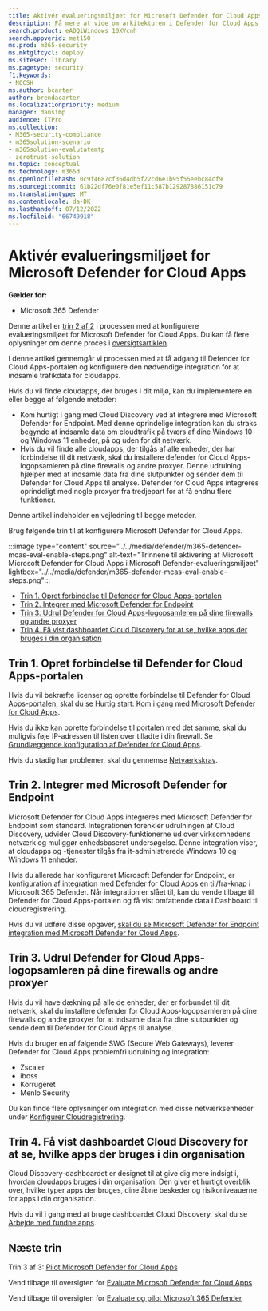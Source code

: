 ```yaml
---
title: Aktivér evalueringsmiljøet for Microsoft Defender for Cloud Apps
description: Få mere at vide om arkitekturen i Defender for Cloud Apps i Microsoft Defender for Office 365 og forstå interaktioner mellem de Microsoft 365 Defender produkter.
search.product: eADQiWindows 10XVcnh
search.appverid: met150
ms.prod: m365-security
ms.mktglfcycl: deploy
ms.sitesec: library
ms.pagetype: security
f1.keywords:
- NOCSH
ms.author: bcarter
author: brendacarter
ms.localizationpriority: medium
manager: dansimp
audience: ITPro
ms.collection:
- M365-security-compliance
- m365solution-scenario
- m365solution-evalutatemtp
- zerotrust-solution
ms.topic: conceptual
ms.technology: m365d
ms.openlocfilehash: 0c9f4687cf36d4db5f22cd6e1b95f55eebc84cf9
ms.sourcegitcommit: 61b22df76e0f81e5ef11c587b129287886151c79
ms.translationtype: MT
ms.contentlocale: da-DK
ms.lasthandoff: 07/12/2022
ms.locfileid: "66749918"
---
```

# <a name="enable-the-evaluation-environment-for-microsoft-defender-for-cloud-apps"></a>Aktivér evalueringsmiljøet for Microsoft Defender for Cloud Apps

**Gælder for:**

- Microsoft 365 Defender

Denne artikel er [trin 2 af 2](eval-defender-mcas-overview.md) i processen med at konfigurere evalueringsmiljøet for Microsoft Defender for Cloud Apps. Du kan få flere oplysninger om denne proces i [oversigtsartiklen](eval-defender-mcas-overview.md).

I denne artikel gennemgår vi processen med at få adgang til Defender for Cloud Apps-portalen og konfigurere den nødvendige integration for at indsamle trafikdata for cloudapps.

Hvis du vil finde cloudapps, der bruges i dit miljø, kan du implementere en eller begge af følgende metoder:

- Kom hurtigt i gang med Cloud Discovery ved at integrere med Microsoft Defender for Endpoint. Med denne oprindelige integration kan du straks begynde at indsamle data om cloudtrafik på tværs af dine Windows 10 og Windows 11 enheder, på og uden for dit netværk.
- Hvis du vil finde alle cloudapps, der tilgås af alle enheder, der har forbindelse til dit netværk, skal du installere defender for Cloud Apps-logopsamleren på dine firewalls og andre proxyer. Denne udrulning hjælper med at indsamle data fra dine slutpunkter og sender dem til Defender for Cloud Apps til analyse. Defender for Cloud Apps integreres oprindeligt med nogle proxyer fra tredjepart for at få endnu flere funktioner.

Denne artikel indeholder en vejledning til begge metoder.

Brug følgende trin til at konfigurere Microsoft Defender for Cloud Apps.

:::image type="content" source="../../media/defender/m365-defender-mcas-eval-enable-steps.png" alt-text="Trinnene til aktivering af Microsoft Microsoft Defender for Cloud Apps i Microsoft Defender-evalueringsmiljøet" lightbox="../../media/defender/m365-defender-mcas-eval-enable-steps.png":::

- [Trin 1. Opret forbindelse til Defender for Cloud Apps-portalen](#step-1)
- [Trin 2. Integrer med Microsoft Defender for Endpoint](#step-2)
- [Trin 3. Udrul Defender for Cloud Apps-logopsamleren på dine firewalls og andre proxyer](#step-3)
- [Trin 4. Få vist dashboardet Cloud Discovery for at se, hvilke apps der bruges i din organisation](#step-4)

<a name="step-1"></a>

## <a name="step-1-connect-to-the-defender-for-cloud-apps-portal"></a>Trin 1. Opret forbindelse til Defender for Cloud Apps-portalen

Hvis du vil bekræfte licenser og oprette forbindelse til Defender for Cloud [Apps-portalen, skal du se Hurtig start: Kom i gang med Microsoft Defender for Cloud Apps](/cloud-app-security/getting-started-with-cloud-app-security).

Hvis du ikke kan oprette forbindelse til portalen med det samme, skal du muligvis føje IP-adressen til listen over tilladte i din firewall. Se [Grundlæggende konfiguration af Defender for Cloud Apps](/cloud-app-security/general-setup).

Hvis du stadig har problemer, skal du gennemse [Netværkskrav](/cloud-app-security/network-requirements).

<a name="step-2"></a>

## <a name="step-2-integrate-with-microsoft-defender-for-endpoint"></a>Trin 2. Integrer med Microsoft Defender for Endpoint

Microsoft Defender for Cloud Apps integreres med Microsoft Defender for Endpoint som standard. Integrationen forenkler udrulningen af Cloud Discovery, udvider Cloud Discovery-funktionerne ud over virksomhedens netværk og muliggør enhedsbaseret undersøgelse. Denne integration viser, at cloudapps og -tjenester tilgås fra it-administrerede Windows 10 og Windows 11 enheder.

Hvis du allerede har konfigureret Microsoft Defender for Endpoint, er konfiguration af integration med Defender for Cloud Apps en til/fra-knap i Microsoft 365 Defender. Når integration er slået til, kan du vende tilbage til Defender for Cloud Apps-portalen og få vist omfattende data i Dashboard til cloudregistrering.

Hvis du vil udføre disse opgaver, [skal du se Microsoft Defender for Endpoint integration med Microsoft Defender for Cloud Apps](/cloud-app-security/mde-integration).

<a name="step-3"></a>

## <a name="step-3-deploy-the-defender-for-cloud-apps-log-collector-on-your-firewalls-and-other-proxies"></a>Trin 3. Udrul Defender for Cloud Apps-logopsamleren på dine firewalls og andre proxyer

Hvis du vil have dækning på alle de enheder, der er forbundet til dit netværk, skal du installere defender for Cloud Apps-logopsamleren på dine firewalls og andre proxyer for at indsamle data fra dine slutpunkter og sende dem til Defender for Cloud Apps til analyse.

Hvis du bruger en af følgende SWG (Secure Web Gateways), leverer Defender for Cloud Apps problemfri udrulning og integration:

- Zscaler
- iboss
- Korrugeret
- Menlo Security

Du kan finde flere oplysninger om integration med disse netværksenheder under [Konfigurer Cloudregistrering](/cloud-app-security/set-up-cloud-discovery).

<a name="step-4"></a>

## <a name="step-4-view-the-cloud-discovery-dashboard-to-see-what-apps-are-being-used-in-your-organization"></a>Trin 4. Få vist dashboardet Cloud Discovery for at se, hvilke apps der bruges i din organisation

Cloud Discovery-dashboardet er designet til at give dig mere indsigt i, hvordan cloudapps bruges i din organisation. Den giver et hurtigt overblik over, hvilke typer apps der bruges, dine åbne beskeder og risikoniveauerne for apps i din organisation.

Hvis du vil i gang med at bruge dashboardet Cloud Discovery, skal du se [Arbejde med fundne apps](/cloud-app-security/discovered-apps).

## <a name="next-steps"></a>Næste trin

Trin 3 af 3: [Pilot Microsoft Defender for Cloud Apps](eval-defender-mcas-pilot.md)

Vend tilbage til oversigten for [Evaluate Microsoft Defender for Cloud Apps](eval-defender-mcas-overview.md)

Vend tilbage til oversigten for [Evaluate og pilot Microsoft 365 Defender](eval-overview.md)
